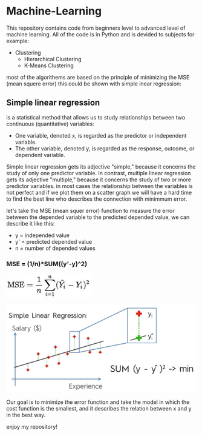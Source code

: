 # Machine-Learning #
This repository contains code from beginners level to advanced level of machine learning.
All of the code is in Python and is devided to subjects for example:
* Clustering
  * Hierarchical Clustering
  * K-Means Clustering
  
most of the algorithems are based on the principle of minimizing the MSE (mean squere error)
this could be shown with simple inear regression:

## Simple linear regression ##
is a statistical method that allows us to study relationships between two continuous (quantitative) variables:
* One variable, denoted x, is regarded as the predictor or independent variable.
* The other variable, denoted y, is regarded as the response, outcome, or dependent variable.

Simple linear regression gets its adjective "simple," because it concerns the study of only one predictor variable. In contrast, multiple linear regression gets its adjective "multiple," because it concerns the study of two or more predictor variables.
in most cases the relationship between the variables is not perfect and if we plot them on a scatter graph we will have a hard time
to find the best line who describes the connection with minimmum error.

let's take the MSE (mean squer error) function to measure the error between the depended variable to the predicted depended value,
we can describe it like this:

* y  = independed value
* y' = predicted depended value
* n  = number of depended values

### MSE = (1/n)*SUM((y'-y)^2) ###

![picture alt](https://github.com/amitsason/Machine-Learning/blob/master/Regression/Simple%20Linear%20Regression/mse.JPG)


![picture alt](https://github.com/amitsason/Machine-Learning/blob/master/Regression/Simple%20Linear%20Regression/mse%20example.JPG)

Our goal is to minimize the error function and take the model in which the cost function is the smallest, and it describes the relation 
between x and y in the best way.

enjoy my repository!



